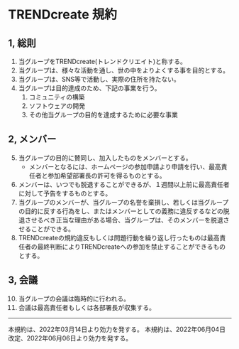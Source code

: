 # TRENDcreate 規約

## 1, 総則
1. 当グループをTRENDcreate(トレンドクリエイト)と称する。
2. 当グループは、様々な活動を通し、世の中をよりよくする事を目的とする。
3. 当グループは、SNS等で活動し、実際の住所を持たない。
4. 当グループは目的達成のため、下記の事業を行う。
    1. コミュニティの構築
    2. ソフトウェアの開発
    3. その他当グループの目的を達成するために必要な事業

## 2, メンバー
5. 当グループの目的に賛同し、加入したものをメンバーとする。
    - メンバーとなるには、ホームページの参加申請より申請を行い、最高責任者と参加希望部署長の許可を得るものとする。
6. メンバーは、いつでも脱退することができるが、１週間以上前に最高責任者に対して予告をするものとする。
8. 当グループのメンバーが、当グループの名誉を棄損し、若しくは当グループの目的に反する行為をし、またはメンバーとしての義務に違反するなどの脱退させるべき正当な理由がある場合、当グループは、そのメンバーを脱退させることができる。
9. TRENDcreateの規約違反もしくは問題行動を繰り返し行ったものは最高責任者の最終判断によりTRENDcreateへの参加を禁止することができるものとする。

## 3, 会議
10. 当グループの会議は臨時的に行われる。
11. 会議は最高責任者もしくは各部署長が収集する。

---
本規約は、2022年03月14日より効力を発する。
本規約は、2022年06月04日改定、2022年06月06日より効力を発する。
